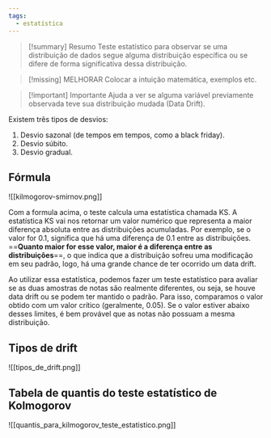 ```yaml
---
tags:
  - estatística
---
```

>[!summary] Resumo
>Teste estatístico para observar se uma distribuição de dados segue alguma distribuição específica ou se difere de forma significativa dessa distribuição.

>[!missing] MELHORAR
>Colocar a intuição matemática, exemplos etc.

> [!important] Importante
> Ajuda a ver se alguma variável previamente observada teve sua distribuição mudada (Data Drift).  

Existem três tipos de desvios:  
1. Desvio sazonal (de tempos em tempos, como a black friday).  
2. Desvio súbito.  
3. Desvio gradual.  

## Fórmula

![[kilmogorov-smirnov.png]]

Com a formula acima, o teste calcula uma estatística chamada KS. A estatística KS vai nos retornar um valor numérico que representa a maior diferença absoluta entre as distribuições acumuladas. Por exemplo, se o valor for 0.1, significa que há uma diferença de 0.1 entre as distribuições. ==**Quanto maior for esse valor, maior é a diferença entre as distribuições**==, o que indica que a distribuição sofreu uma modificação em seu padrão, logo, há uma grande chance de ter ocorrido um data drift.  
  
Ao utilizar essa estatística, podemos fazer um teste estatístico para avaliar se as duas amostras de notas são realmente diferentes, ou seja, se houve data drift ou se podem ter mantido o padrão. Para isso, comparamos o valor obtido com um valor crítico (geralmente, 0.05). Se o valor estiver abaixo desses limites, é bem provável que as notas não possuam a mesma distribuição.

## Tipos de drift

![[tipos_de_drift.png]]

## Tabela de quantis do teste estatístico de Kolmogorov  

![[quantis_para_kilmogorov_teste_estatistico.png]]
